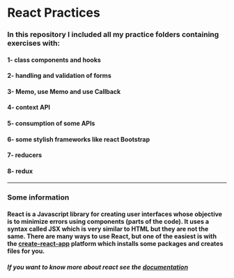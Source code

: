 # React Practices
 
### In this repository I included all my practice folders containing exercises with:

 #### 1- class components and hooks
 #### 2- handling and validation of forms
 #### 3- Memo, use Memo and use Callback
 #### 4- context API
 #### 5- consumption of some APIs 
 #### 6- some stylish frameworks like react Bootstrap
 #### 7- reducers
 #### 8- redux


___
### Some information

#### React is a Javascript library for creating user interfaces whose objective is to minimize errors using components (parts of the code). It uses a syntax called JSX which is very similar to HTML but they are not the same. There are many ways to use React, but one of the easiest is with the [create-react-app](https://create-react-app.dev/) platform which installs some packages and creates files for you.

##### If you want to know more about react see the [documentation](https://es.reactjs.org/)